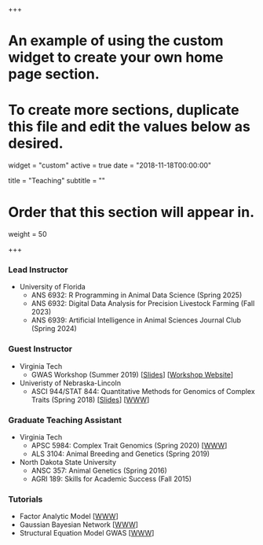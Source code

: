 +++
# An example of using the custom widget to create your own home page section.
# To create more sections, duplicate this file and edit the values below as desired.
widget = "custom"
active = true
date = "2018-11-18T00:00:00"

title = "Teaching"
subtitle = ""

# Order that this section will appear in.
weight = 50

+++
### Lead Instructor 
  * University of Florida
    * ANS 6932: R Programming in Animal Data Science (Spring 2025)
    * ANS 6932: Digital Data Analysis for Precision Livestock Farming (Fall 2023)
    * ANS 6939: Artificial Intelligence in Animal Sciences Journal Club (Spring 2024)

  
### Guest Instructor 
  * Virginia Tech 
      * GWAS Workshop (Summer 2019) \[[Slides](/Rmd/GWASWorkshop_day3/BCFA_BN.html)\] \[[Workshop Website](http://morotalab.org/VTGWAS2019/VTGWAS2019.html)\]
  * Univeristy of Nebraska-Lincoln 
      * ASCI 944/STAT 844: Quantitative Methods for Genomics of Complex Traits (Spring 2018) \[[Slides](/pdf/Teaching/BLUP_MME.pdf)\] \[[WWW](/Rmd/Teaching/GBLUP.html)\]
  
### Graduate Teaching Assistant
  * Virginia Tech 
      * APSC 5984: Complex Trait Genomics (Spring 2020) \[[WWW](http://morotalab.org/apsc5984-2020/APSC5984.html)\]
      * ALS 3104: Animal Breeding and Genetics (Spring 2019)
  * North Dakota State University
      * ANSC 357: Animal Genetics (Spring 2016)
      * AGRI 189: Skills for Academic Success (Fall 2015)
    
### Tutorials
  * Factor Analytic Model \[[WWW](/Rmd/Teaching/FA.html)\]
  * Gaussian Bayesian Network \[[WWW](/Rmd/Teaching/GBN.html)\]
  * Structural Equation Model GWAS \[[WWW](/Rmd/Teaching/SEMGWAS.html)\]
  
  



